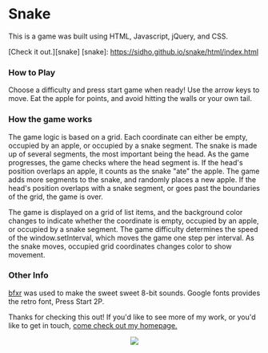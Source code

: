 # Snake

This is a game was built using HTML, Javascript, jQuery, and CSS.

[Check it out.][snake]
[snake]: https://sidho.github.io/snake/html/index.html

### How to Play
Choose a difficulty and press start game when ready! Use the arrow keys to move.
Eat the apple for points, and avoid hitting the walls or your own tail.

### How the game works
The game logic is based on a grid. Each coordinate can either be empty, occupied
by an apple, or occupied by a snake segment. The snake is made up of several
segments, the most important being the head. As the game progresses, the game
checks where the head segment is. If the head's position overlaps an apple, it
counts as the snake "ate" the apple. The game adds more segments to the snake,
and randomly places a new apple. If the head's position overlaps with a snake
segment, or goes past the boundaries of the grid, the game is over.

The game is displayed on a grid of list items, and the background color changes
to indicate whether the coordinate is empty, occupied by an apple, or occupied
by a snake segment. The game difficulty determines the speed of the
window.setInterval, which moves the game one step per interval. As the snake
moves, occupied grid coordinates changes color to show movement.

### Other Info
[bfxr](www.bfxr.net/) was used to make the sweet sweet 8-bit sounds.
Google fonts provides the retro font, Press Start 2P.

Thanks for checking this out! If you'd like to see more of my work, or you'd like
to get in touch, [come check out my homepage.](http://sidho.me)

<p align="center">
  <a href="http://sidho.me"><img src="./app/assets/images/shgreenicon.jpg"/></a>
</p>
